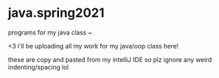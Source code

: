 # java.spring2021
programs for my java class ~

<3 i'll be uploading all my work for my java/oop class here!

these are copy and pasted from my intelliJ IDE so plz ignore any weird indenting/spacing lol
